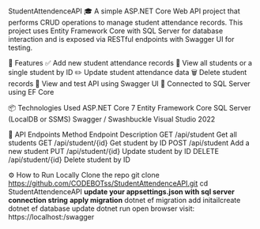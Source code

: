 StudentAttendenceAPI 🎓
A simple ASP.NET Core Web API project that performs CRUD operations to manage student attendance records. This project uses Entity Framework Core with SQL Server for database interaction and is exposed via RESTful endpoints with Swagger UI for testing.

🚀 Features
✅ Add new student attendance records
📖 View all students or a single student by ID
✏️ Update student attendance data
🗑 Delete student records
📘 View and test API using Swagger UI
🔌 Connected to SQL Server using EF Core

📦 Technologies Used
ASP.NET Core 7
Entity Framework Core
SQL Server (LocalDB or SSMS)
Swagger / Swashbuckle
Visual Studio 2022

🔧 API Endpoints
Method	Endpoint	Description
GET	/api/student	Get all students
GET	/api/student/{id}	Get student by ID
POST	/api/student	Add a new student
PUT	/api/student/{id}	Update student by ID
DELETE	/api/student/{id}	Delete student by ID

⚙️ How to Run Locally
Clone the repo
git clone https://github.com/CODEBOTss/StudentAttendenceAPI.git
cd StudentAttendenceAPI
**update your appsettings.json with sql server connection string**
**apply migration**
  dotnet ef migration add initailcreate
  dotnet ef database update
dotnet run
open browser visit: https://localhost:<your-port-number>/swagger

